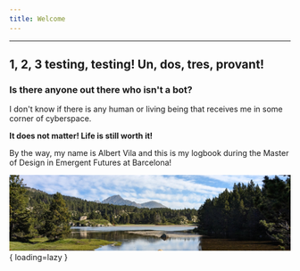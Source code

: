 ```yaml
---
title: Welcome
---
```


---

## 1, 2, 3 testing, testing! Un, dos, tres, provant!
    
### Is there anyone out there who isn't a bot?

I don't know if there is any human or living being that receives me in some corner of cyberspace. 

**It does not matter! Life is still worth it!**

By the way, my name is Albert Vila and this is my logbook during the Master of Design in Emergent Futures at Barcelona!

![Eastern Pyrenees, 2023 - By Albert Vila](images/CarlitLlacsRet.jpg){ loading=lazy }

